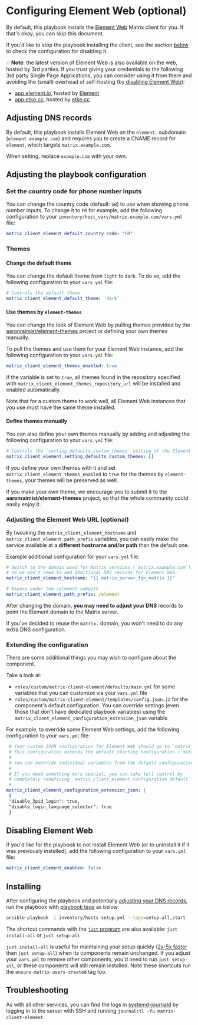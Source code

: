 # Configuring Element Web (optional)

By default, this playbook installs the [Element Web](https://github.com/element-hq/element-web) Matrix client for you. If that's okay, you can skip this document.

If you'd like to stop the playbook installing the client, see the section [below](#disabling-element-web) to check the configuration for disabling it.

💡 **Note**: the latest version of Element Web is also available on the web, hosted by 3rd parties. If you trust giving your credentials to the following 3rd party Single Page Applications, you can consider using it from there and avoiding the (small) overhead of self-hosting (by [disabling Element Web](#disabling-element-web)):

- [app.element.io](https://app.element.io/), hosted by [Element](https://element.io/)
- [app.etke.cc](https://app.etke.cc/), hosted by [etke.cc](https://etke.cc/)

## Adjusting DNS records

By default, this playbook installs Element Web on the `element.` subdomain (`element.example.com`) and requires you to create a CNAME record for `element`, which targets `matrix.example.com`.

When setting, replace `example.com` with your own.

## Adjusting the playbook configuration

### Set the country code for phone number inputs

You can change the country code (default: `GB`) to use when showing phone number inputs. To change it to `FR` for example, add the following configuration to your `inventory/host_vars/matrix.example.com/vars.yml` file:

```yaml
matrix_client_element_default_country_code: "FR"
```

### Themes

#### Change the default theme

You can change the default theme from `light` to `dark`. To do so, add the following configuration to your `vars.yml` file:

```yaml
# Controls the default theme
matrix_client_element_default_theme: 'dark'
```

#### Use themes by `element-themes`

You can change the look of Element Web by pulling themes provided by the [aaronraimist/element-themes](https://github.com/aaronraimist/element-themes) project or defining your own themes manually.

To pull the themes and use them for your Element Web instance, add the following configuration to your `vars.yml` file:

```yaml
matrix_client_element_themes_enabled: true
```

If the variable is set to `true`, all themes found in the repository specified with `matrix_client_element_themes_repository_url` will be installed and enabled automatically.

Note that for a custom theme to work well, all Element Web instances that you use must have the same theme installed.

#### Define themes manually

You can also define your own themes manually by adding and adjusting the following configuration to your `vars.yml` file:

```yaml
# Controls the `setting_defaults.custom_themes` setting of the Element Web configuration.
matrix_client_element_setting_defaults_custom_themes: []
```

If you define your own themes with it and set `matrix_client_element_themes_enabled` to `true` for the themes by `element-themes`, your themes will be preserved as well.

If you make your own theme, we encourage you to submit it to the **aaronraimist/element-themes** project, so that the whole community could easily enjoy it.

### Adjusting the Element Web URL (optional)

By tweaking the `matrix_client_element_hostname` and `matrix_client_element_path_prefix` variables, you can easily make the service available at a **different hostname and/or path** than the default one.

Example additional configuration for your `vars.yml` file:

```yaml
# Switch to the domain used for Matrix services (`matrix.example.com`),
# so we won't need to add additional DNS records for Element Web.
matrix_client_element_hostname: "{{ matrix_server_fqn_matrix }}"

# Expose under the /element subpath
matrix_client_element_path_prefix: /element
```

After changing the domain, **you may need to adjust your DNS** records to point the Element domain to the Matrix server.

If you've decided to reuse the `matrix.` domain, you won't need to do any extra DNS configuration.

### Extending the configuration

There are some additional things you may wish to configure about the component.

Take a look at:

- `roles/custom/matrix-client-element/defaults/main.yml` for some variables that you can customize via your `vars.yml` file
- `roles/custom/matrix-client-element/templates/config.json.j2` for the component's default configuration. You can override settings (even those that don't have dedicated playbook variables) using the `matrix_client_element_configuration_extension_json` variable

For example, to override some Element Web settings, add the following configuration to your `vars.yml` file:

```yaml
 # Your custom JSON configuration for Element Web should go to `matrix_client_element_configuration_extension_json`.
 # This configuration extends the default starting configuration (`matrix_client_element_configuration_default`).
 #
 # You can override individual variables from the default configuration, or introduce new ones.
 #
 # If you need something more special, you can take full control by
 # completely redefining `matrix_client_element_configuration_default`.
 #
matrix_client_element_configuration_extension_json: |
 {
 "disable_3pid_login": true,
 "disable_login_language_selector": true
 }
```

## Disabling Element Web

If you'd like for the playbook to not install Element Web (or to uninstall it if it was previously installed), add the following configuration to your `vars.yml` file:

```yaml
matrix_client_element_enabled: false
```

## Installing

After configuring the playbook and potentially [adjusting your DNS records](#adjusting-dns-records), run the playbook with [playbook tags](playbook-tags.md) as below:

<!-- NOTE: let this conservative command run (instead of install-all) to make it clear that failure of the command means something is clearly broken. -->
```sh
ansible-playbook -i inventory/hosts setup.yml --tags=setup-all,start
```

The shortcut commands with the [`just` program](just.md) are also available: `just install-all` or `just setup-all`

`just install-all` is useful for maintaining your setup quickly ([2x-5x faster](../CHANGELOG.md#2x-5x-performance-improvements-in-playbook-runtime) than `just setup-all`) when its components remain unchanged. If you adjust your `vars.yml` to remove other components, you'd need to run `just setup-all`, or these components will still remain installed. Note these shortcuts run the `ensure-matrix-users-created` tag too.

## Troubleshooting

As with all other services, you can find the logs in [systemd-journald](https://www.freedesktop.org/software/systemd/man/systemd-journald.service.html) by logging in to the server with SSH and running `journalctl -fu matrix-client-element`.
